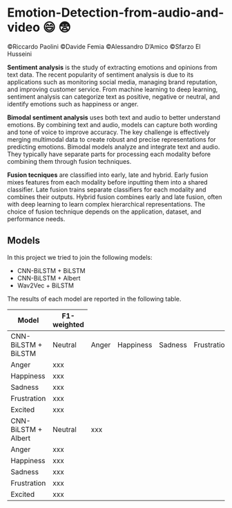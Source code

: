 # Emotion-Detection-from-audio-and-video :smile: :fearful:
©Riccardo Paolini ©Davide Femia ©Alessandro D’Amico ©Sfarzo El Husseini

**Sentiment analysis** is the study of extracting emotions and opinions from text data. The recent popularity of sentiment analysis is due to its applications such as monitoring social media, managing brand reputation, and improving customer service. From machine learning to deep learning, sentiment analysis can categorize text as positive, negative or neutral, and identify emotions such as happiness or anger. 

**Bimodal sentiment analysis** uses both text and audio to better understand emotions. By combining text and audio, models can capture both wording and tone of voice to improve accuracy. The key challenge is effectively merging multimodal data to create robust and precise representations for predicting emotions. Bimodal models analyze and integrate text and audio. They typically have separate parts for processing each modality before combining them through fusion techniques. 

**Fusion tecniques** are classified into early, late and hybrid. Early fusion mixes features from each modality before inputting them into a shared classifier. Late fusion trains separate classifiers for each modality and combines their outputs. Hybrid fusion combines early and late fusion, often with deep learning to learn complex hierarchical representations. The choice of fusion technique depends on the application, dataset, and performance needs.

## Models
In this project we tried to join the following models:
- CNN-BiLSTM + BiLSTM
- CNN-BiLSTM + Albert
- Wav2Vec + BiLSTM

The results of each model are reported in the following table.

<table class="tg">
<thead>
  <tr>
    <th class="tg-cly1" rowspan="3">Model</th>
    <th class="tg-cly1" columnspan="6">F1-weighted</th>
  </tr>
</thead>
<tbody>
  <tr>
    <td class="tg-cly1">CNN-BiLSTM + BiLSTM</td>
    <td class="tg-cly1">Neutral</td>
    <td class="tg-cly1">Anger</td>
    <td class="tg-cly1">Happiness</td>
    <td class="tg-cly1">Sadness</td>
    <td class="tg-cly1">Frustration</td>
    <td class="tg-cly1">Excited</td>
  </tr>
  <tr>
    <td class="tg-cly1">Anger</td>
    <td class="tg-cly1">xxx</td>
  </tr>
  <tr>
    <td class="tg-cly1">Happiness</td>
    <td class="tg-cly1">xxx</td>
  </tr>
  <tr>
    <td class="tg-cly1">Sadness</td>
    <td class="tg-cly1">xxx</td>
  </tr>
  <tr>
    <td class="tg-cly1">Frustration</td>
    <td class="tg-cly1">xxx</td>
  </tr>
  <tr>
    <td class="tg-cly1">Excited</td>
    <td class="tg-cly1">xxx</td>
  </tr>
  <tr>
    <td class="tg-cly1">CNN-BiLSTM + Albert</td>
    <td class="tg-cly1">Neutral</td>
    <td class="tg-cly1">xxx</td>
  </tr>
  <tr>
    <td class="tg-cly1">Anger</td>
    <td class="tg-cly1">xxx</td>
  </tr>
  <tr>
    <td class="tg-cly1">Happiness</td>
    <td class="tg-cly1">xxx</td>
  </tr>
  <tr>
    <td class="tg-cly1">Sadness</td>
    <td class="tg-cly1">xxx</td>
  </tr>
  <tr>
    <td class="tg-cly1">Frustration</td>
    <td class="tg-cly1">xxx</td>
  </tr>
  <tr>
    <td class="tg-cly1">Excited</td>
    <td class="tg-cly1">xxx</td>
  </tr>
</tbody>
</table>
